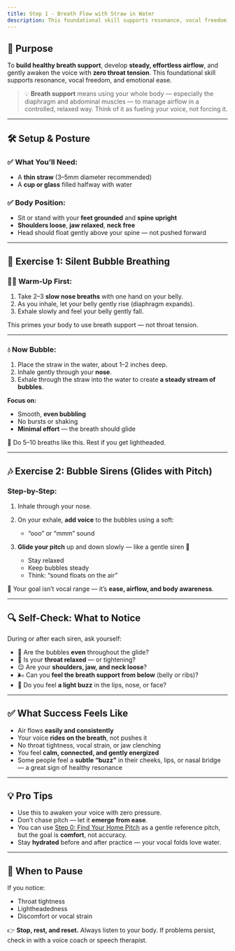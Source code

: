 ```yaml
---
title: Step 1 - Breath Flow with Straw in Water
description: This foundational skill supports resonance, vocal freedom, and emotional ease.
---
```


## 🎯 Purpose

To **build healthy breath support**, develop **steady, effortless airflow**, and gently awaken the voice with **zero throat tension**. This foundational skill supports resonance, vocal freedom, and emotional ease.

> 💡 **Breath support** means using your whole body — especially the diaphragm and abdominal muscles — to manage airflow in a controlled, relaxed way. Think of it as fueling your voice, not forcing it.

---

## 🛠️ Setup & Posture

### ✅ What You’ll Need:

* A **thin straw** (3–5mm diameter recommended)
* A **cup or glass** filled halfway with water

### ✅ Body Position:

* Sit or stand with your **feet grounded** and **spine upright**
* **Shoulders loose**, **jaw relaxed**, **neck free**
* Head should float gently above your spine — not pushed forward

---

## 🌊 Exercise 1: **Silent Bubble Breathing**

### 🧘‍♀️ Warm-Up First:

1. Take 2–3 **slow nose breaths** with one hand on your belly.
2. As you inhale, let your belly gently rise (diaphragm expands).
3. Exhale slowly and feel your belly gently fall.

This primes your body to use breath support — not throat tension.

---

### 💧 Now Bubble:

1. Place the straw in the water, about 1–2 inches deep.
2. Inhale gently through your **nose**.
3. Exhale through the straw into the water to create **a steady stream of bubbles**.

**Focus on:**

* Smooth, **even bubbling**
* No bursts or shaking
* **Minimal effort** — the breath should glide

🔁 Do 5–10 breaths like this. Rest if you get lightheaded.

---

## 🎶 Exercise 2: **Bubble Sirens (Glides with Pitch)**

### Step-by-Step:

1. Inhale through your nose.
2. On your exhale, **add voice** to the bubbles using a soft:

   * “ooo” or “mmm” sound
3. **Glide your pitch** up and down slowly — like a gentle siren 🚨

   * Stay relaxed
   * Keep bubbles steady
   * Think: “sound floats on the air”

🎯 Your goal isn’t vocal range — it’s **ease, airflow, and body awareness**.

---

## 🔍 Self-Check: What to Notice

During or after each siren, ask yourself:

* 💨 Are the bubbles **even** throughout the glide?
* 👄 Is your **throat relaxed** — or tightening?
* 😌 Are your **shoulders, jaw, and neck loose**?
* 🌬️ Can you **feel the breath support from below** (belly or ribs)?
* 🐝 Do you feel **a light buzz** in the lips, nose, or face?

---

## ✅ What Success Feels Like

* Air flows **easily and consistently**
* Your voice **rides on the breath**, not pushes it
* No throat tightness, vocal strain, or jaw clenching
* You feel **calm, connected, and gently energized**
* Some people feel a **subtle “buzz”** in their cheeks, lips, or nasal bridge — a great sign of healthy resonance

---

## 💡 Pro Tips

* Use this to awaken your voice with zero pressure.
* Don’t chase pitch — let it **emerge from ease**.
* You can use [Step 0: Find Your Home Pitch](https://gitlab.com/harmony-hub/true-voice/-/wikis/step-by-step-guide/Step-0-Find-Your-Home-Pitch) as a gentle reference pitch, but the goal is **comfort**, not accuracy.
* Stay **hydrated** before and after practice — your vocal folds love water.

---

## 🚦 When to Pause

If you notice:

* Throat tightness
* Lightheadedness
* Discomfort or vocal strain

👉 **Stop, rest, and reset.** Always listen to your body. If problems persist, check in with a voice coach or speech therapist.
